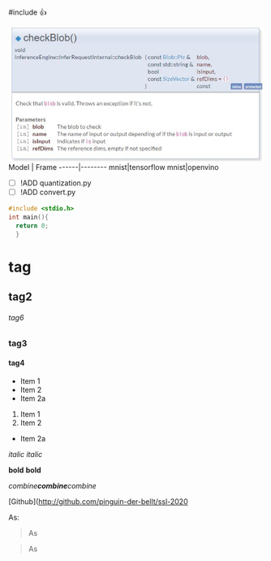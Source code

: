 #include
:+1:

![GitHub Logo](/checkblob.JPG)
Model | Frame
------|--------
mnist|tensorflow
mnist|openvino

- [ ] !ADD quantization.py
- [ ] !ADD convert.py

```C
#include <stdio.h>
int main(){
  return 0;
  }
 ```
 
 # tag
 ## tag2
 ###### tag6
 ### tag3
 #### tag4
 
 * Item 1
 * Item 2
  * Item 2a
 
 1. Item 1
 2. Item 2
  * Item 2a
  
 *italic*
 _italic_
 
 **bold**
 __bold__
 
 *combine**combine**combine*
 
 [Github](http://github.com/pinguin-der-bellt/ssl-2020
 
 As:
 >As
 
 >As
 
 
 
